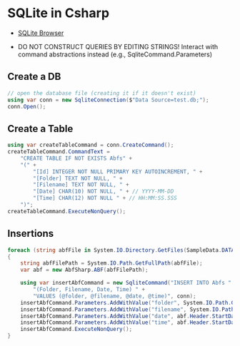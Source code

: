 # SQLite in Csharp

* [SQLite Browser](https://sqlitebrowser.org/)

* DO NOT CONSTRUCT QUERIES BY EDITING STRINGS! Interact with command abstractions instead (e.g., SqliteCommand.Parameters)

## Create a DB

```cs
// open the database file (creating it if it doesn't exist)
using var conn = new SqliteConnection($"Data Source=test.db;");
conn.Open();
```
## Create a Table
```cs
using var createTableCommand = conn.CreateCommand();
createTableCommand.CommandText =
    "CREATE TABLE IF NOT EXISTS Abfs" +
    "(" +
        "[Id] INTEGER NOT NULL PRIMARY KEY AUTOINCREMENT, " +
        "[Folder] TEXT NOT NULL, " +
        "[Filename] TEXT NOT NULL, " +
        "[Date] CHAR(10) NOT NULL, " + // YYYY-MM-DD
        "[Time] CHAR(12) NOT NULL " + // HH:MM:SS.SSS
    ")";
createTableCommand.ExecuteNonQuery();
```

## Insertions
```cs
foreach (string abfFile in System.IO.Directory.GetFiles(SampleData.DATA_FOLDER, "*.abf"))
{
    string abfFilePath = System.IO.Path.GetFullPath(abfFile);
    var abf = new AbfSharp.ABF(abfFilePath);

    using var insertAbfCommand = new SqliteCommand("INSERT INTO Abfs " +
        "(Folder, Filename, Date, Time) " +
        "VALUES (@folder, @filename, @date, @time)", conn);
    insertAbfCommand.Parameters.AddWithValue("folder", System.IO.Path.GetDirectoryName(abf.Path));
    insertAbfCommand.Parameters.AddWithValue("filename", System.IO.Path.GetFileName(abf.Path));
    insertAbfCommand.Parameters.AddWithValue("date", abf.Header.StartDateTime.ToString("yyyy-MM-dd"));
    insertAbfCommand.Parameters.AddWithValue("time", abf.Header.StartDateTime.ToString("HH:mm:ss.fff"));
    insertAbfCommand.ExecuteNonQuery();
}
```
